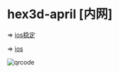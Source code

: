 hex3d-april [内网]
==================

=> [ios稳定](itms-services://?action=download-manifest&url=https://hex3d.github.io/april/manifest1.plist)

=> [ios](itms-services://?action=download-manifest&url=https://hex3d.github.io/april/manifest.plist)

![qrcode](https://hex3d.github.io/april/qrcode.png)
